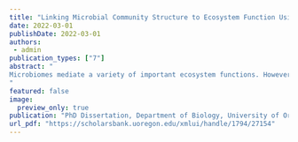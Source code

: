 ```yaml
---
title: "Linking Microbial Community Structure to Ecosystem Function Using Microbiome Association Mapping and Artificial Ecosystem Selection"
date: 2022-03-01
publishDate: 2022-03-01
authors: 
 - admin
publication_types: ["7"]
abstract: "
Microbiomes mediate a variety of important ecosystem functions. However,it remains unclear what attributes of the microbiome are important for determining the rate of ecosystem functions. Past attempts to elucidate this relationship have either looked too broadly at microbiome diversity or have assumed a priori that we know which taxa are limiting to the rate of function. To overcome this challenge, I borrowed strategies from population genetics including association mapping and artificial selection to robustly identify microbial markers of ecosystem function. I observed high heritability of methane oxidation rate in soil microbiomes demonstrating that variation in the microbial community can generate variation in ecosystem function independent of the environment. In addition, I characterized soil metagenomes along a land-use change gradient with increasing methane emissions. By looking agnostically across all microbial metabolic pathways, I identifed a surprising relationship between the relative abundance of nitrogen fixation genes and the rate of methane emissions. Using this conceptual framework to investigate biodiversity-ecosystem function relationships will deepen our understanding of microbiome function for ecosystem services and human health. This dissertation includes previously published co-authored material.
"
featured: false
image:
  preview_only: true
publication: "PhD Dissertation, Department of Biology, University of Oregon, Eugene, OR"
url_pdf: "https://scholarsbank.uoregon.edu/xmlui/handle/1794/27154"
---
```


